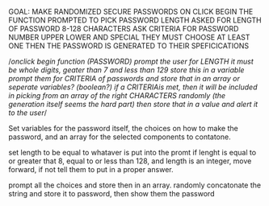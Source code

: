 GOAL: MAKE RANDOMIZED SECURE PASSWORDS
ON CLICK BEGIN THE FUNCTION
PROMPTED TO PICK PASSWORD LENGTH
ASKED FOR LENGTH OF PASSWORD 8-128 CHARACTERS
ASK CRITERIA FOR PASSWORD
NUMBER UPPER LOWER AND SPECIAL
THEY MUST CHOOSE AT LEAST ONE
THEN THE PASSWORD IS GENERATED TO THEIR SPEFICICATIONS

/_onclick begin function (PASSWORD)
prompt the user for LENGTH
it must be whole digits, geater than 7 and less than 129
store this in a variable
prompt them for CRITERIA of passwords and store that in an array
or seperate variables? (boolean?)
if a CRITERIAis met, then it will be included in picking from an array of the right CHARACTERS randomly
(the generation itself seems the hard part)
then store that in a value and alert it to the user_/

Set variables for the password itself, the choices on how to make the password, and an array for the selected components to contatone.

set length to be equal to whataver is put into the promt
if lenght is equal to or greater that 8, equal to or less than 128, and length is an integer, move forward, if not tell them to put in a proper answer.

prompt all the choices and store then in an array. randomly concatonate the string and store it to password, then show them the password
